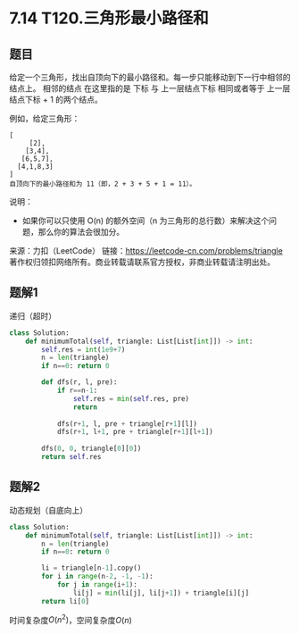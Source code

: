 # 7.14 T120.三角形最小路径和

## 题目
给定一个三角形，找出自顶向下的最小路径和。每一步只能移动到下一行中相邻的结点上。
相邻的结点 在这里指的是 下标 与 上一层结点下标 相同或者等于 上一层结点下标 + 1 的两个结点。

例如，给定三角形：
```
[
     [2],
    [3,4],
   [6,5,7],
  [4,1,8,3]
]
自顶向下的最小路径和为 11（即，2 + 3 + 5 + 1 = 11）。
```

说明：
- 如果你可以只使用 O(n) 的额外空间（n 为三角形的总行数）来解决这个问题，那么你的算法会很加分。

来源：力扣（LeetCode）
链接：https://leetcode-cn.com/problems/triangle
著作权归领扣网络所有。商业转载请联系官方授权，非商业转载请注明出处。


## 题解1
递归（超时）

```python
class Solution:
    def minimumTotal(self, triangle: List[List[int]]) -> int:
        self.res = int(1e9+7)
        n = len(triangle)
        if n==0: return 0

        def dfs(r, l, pre):
            if r==n-1:
                self.res = min(self.res, pre)
                return
            
            dfs(r+1, l, pre + triangle[r+1][l])
            dfs(r+1, l+1, pre + triangle[r+1][l+1])
        
        dfs(0, 0, triangle[0][0])
        return self.res
```

## 题解2
动态规划（自底向上）

```python
class Solution:
    def minimumTotal(self, triangle: List[List[int]]) -> int:
        n = len(triangle)
        if n==0: return 0

        li = triangle[n-1].copy()
        for i in range(n-2, -1, -1):
            for j in range(i+1):
                li[j] = min(li[j], li[j+1]) + triangle[i][j]
        return li[0]
```
时间复杂度$O(n^2)$，空间复杂度$O(n)$
